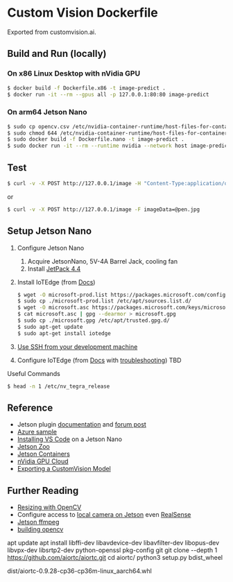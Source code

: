 # Custom Vision Dockerfile

Exported from customvision.ai.

## Build and Run (locally)

### On x86 Linux Desktop with nVidia GPU

```bash
$ docker build -f Dockerfile.x86 -t image-predict .
$ docker run -it --rm --gpus all -p 127.0.0.1:80:80 image-predict
```

### On arm64 Jetson Nano

```bash
$ sudo cp opencv.csv /etc/nvidia-container-runtime/host-files-for-container.d/opencv.csv
$ sudo chmod 644 /etc/nvidia-container-runtime/host-files-for-container.d/opencv.csv
$ sudo docker build -f Dockerfile.nano -t image-predict .
$ sudo docker run -it --rm --runtime nvidia --network host image-predict
```

## Test

```bash
$ curl -v -X POST http://127.0.0.1/image -H "Content-Type:application/octet-stream" --data-binary @pen.jpg
```

or 

```bash
$ curl -v -X POST http://127.0.0.1/image -F imageData=@pen.jpg
```

## Setup Jetson Nano

1. Configure Jetson Nano
    1. Acquire JetsonNano, 5V-4A Barrel Jack, cooling fan
    1. Install [JetPack 4.4](https://developer.nvidia.com/embedded/jetpack#install)

1. Install IoTEdge (from [Docs](https://docs.microsoft.com/en-us/azure/iot-edge/how-to-install-iot-edge-linux))
    ```bash
    $ wget -O microsoft-prod.list https://packages.microsoft.com/config/ubuntu/18.04/multiarch/prod.list
    $ sudo cp ./microsoft-prod.list /etc/apt/sources.list.d/
    $ wget -O microsoft.asc https://packages.microsoft.com/keys/microsoft.asc
    $ cat microsoft.asc | gpg --dearmor > microsoft.gpg
    $ sudo cp ./microsoft.gpg /etc/apt/trusted.gpg.d/
    $ sudo apt-get update
    $ sudo apt-get install iotedge
    ```
1. [Use SSH from your development machine](https://code.visualstudio.com/docs/remote/ssh-tutorial)

1. Configure IoTEdge (from [Docs](https://docs.microsoft.com/en-us/azure/iot-edge/how-to-install-iot-edge-linux#option-1-manual-provisioning) with [troubleshooting](https://docs.microsoft.com/en-us/azure/iot-edge/troubleshoot-common-errors#edge-agent-module-reports-empty-config-file-and-no-modules-start-on-the-device)) TBD

Useful Commands

```bash
$ head -n 1 /etc/nv_tegra_release
```

## Reference

- Jetson plugin [documentation](https://github.com/NVIDIA/libnvidia-container/blob/jetson/design/mount_plugins.md) and [forum post](https://forums.developer.nvidia.com/t/docker-image-with-python-support-for-opencv-tensorrt-and-pycuda/79775/9)
- [Azure sample](https://github.com/Azure-Samples/NVIDIA-Deepstream-Azure-IoT-Edge-on-a-NVIDIA-Jetson-Nano)
- [Installing VS Code](https://www.youtube.com/watch?v=2sHQBTtDz6c) on a Jetson Nano
- [Jetson Zoo](https://elinux.org/Jetson_Zoo#TensorFlow)
- [Jetson Containers](https://github.com/idavis/jetson-containers)
- [nVidia GPU Cloud](https://ngc.nvidia.com/catalog/containers)
- [Exporting a CustomVision Model](https://docs.microsoft.com/en-us/azure/cognitive-services/custom-vision-service/export-model-python)


## Further Reading

- [Resizing with OpenCV](https://docs.microsoft.com/en-us/azure/cognitive-services/custom-vision-service/export-model-python)
- Configure access to [local camera on Jetson](https://github.com/NVIDIA/nvidia-docker/wiki/NVIDIA-Container-Runtime-on-Jetson#supported-devices) even [RealSense](https://github.com/JetsonHacksNano/installLibrealsense)
- [Jetson ffmpeg](https://github.com/jocover/jetson-ffmpeg)
- [building opencv](https://github.com/mdegans/nano_build_opencv/blob/master/build_opencv.sh)




apt update
apt install libffi-dev libavdevice-dev libavfilter-dev libopus-dev libvpx-dev libsrtp2-dev python-openssl pkg-config git
git clone --depth 1 https://github.com/aiortc/aiortc.git
cd aiortc/
python3 setup.py bdist_wheel

dist/aiortc-0.9.28-cp36-cp36m-linux_aarch64.whl
